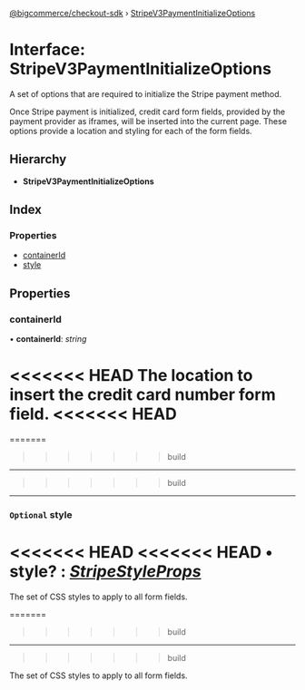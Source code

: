 [@bigcommerce/checkout-sdk](../README.md) › [StripeV3PaymentInitializeOptions](stripev3paymentinitializeoptions.md)

# Interface: StripeV3PaymentInitializeOptions

A set of options that are required to initialize the Stripe payment method.

Once Stripe payment is initialized, credit card form fields, provided by the
payment provider as iframes, will be inserted into the current page. These
options provide a location and styling for each of the form fields.

## Hierarchy

* **StripeV3PaymentInitializeOptions**

## Index

### Properties

* [containerId](stripev3paymentinitializeoptions.md#containerid)
* [style](stripev3paymentinitializeoptions.md#optional-style)

## Properties

###  containerId

• **containerId**: *string*

<<<<<<< HEAD
The location to insert the credit card number form field.
<<<<<<< HEAD
=======

=======
>>>>>>> build
___
<a id="style"></a>
>>>>>>> build

___

### `Optional` style

<<<<<<< HEAD
<<<<<<< HEAD
• **style**? : *[StripeStyleProps](stripestyleprops.md)*
=======
The set of CSS styles to apply to all form fields.

=======
>>>>>>> build
___
>>>>>>> build

The set of CSS styles to apply to all form fields.
